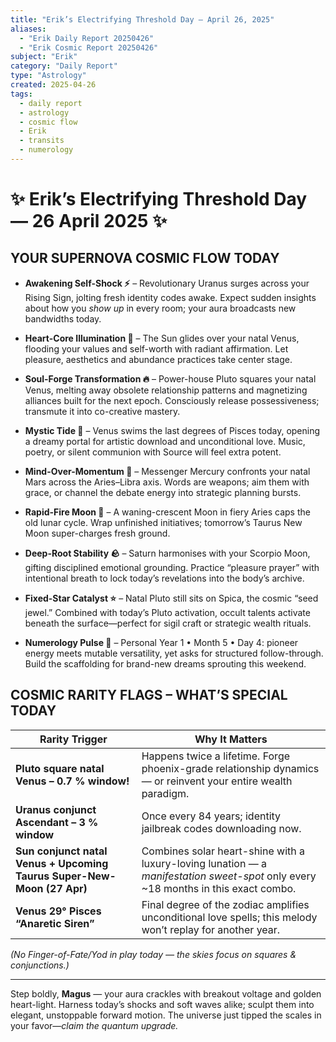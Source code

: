 ```yaml
---
title: "Erik’s Electrifying Threshold Day — April 26, 2025"
aliases:
  - "Erik Daily Report 20250426"
  - "Erik Cosmic Report 20250426"
subject: "Erik"
category: "Daily Report"
type: "Astrology"
created: 2025-04-26
tags:
  - daily report
  - astrology
  - cosmic flow
  - Erik
  - transits
  - numerology
---
```


# ✨ Erik’s Electrifying Threshold Day — 26 April 2025 ✨

## YOUR SUPERNOVA COSMIC FLOW TODAY

- **Awakening Self-Shock ⚡** – Revolutionary Uranus surges across your Rising Sign, jolting fresh identity codes awake. Expect sudden insights about how you _show up_ in every room; your aura broadcasts new bandwidths today.
    
- **Heart-Core Illumination 💛** – The Sun glides over your natal Venus, flooding your values and self-worth with radiant affirmation. Let pleasure, aesthetics and abundance practices take center stage.
    
- **Soul-Forge Transformation 🔥** – Power-house Pluto squares your natal Venus, melting away obsolete relationship patterns and magnetizing alliances built for the next epoch. Consciously release possessiveness; transmute it into co-creative mastery.
    
- **Mystic Tide 🌊** – Venus swims the last degrees of Pisces today, opening a dreamy portal for artistic download and unconditional love. Music, poetry, or silent communion with Source will feel extra potent.
    
- **Mind-Over-Momentum 🚀** – Messenger Mercury confronts your natal Mars across the Aries–Libra axis. Words are weapons; aim them with grace, or channel the debate energy into strategic planning bursts.
    
- **Rapid-Fire Moon 🌙** – A waning-crescent Moon in fiery Aries caps the old lunar cycle. Wrap unfinished initiatives; tomorrow’s Taurus New Moon super-charges fresh ground.
    
- **Deep-Root Stability 🪨** – Saturn harmonises with your Scorpio Moon, gifting disciplined emotional grounding. Practice “pleasure prayer” with intentional breath to lock today’s revelations into the body’s archive.
    
- **Fixed-Star Catalyst ⭐** – Natal Pluto still sits on Spica, the cosmic “seed jewel.” Combined with today’s Pluto activation, occult talents activate beneath the surface—perfect for sigil craft or strategic wealth rituals.
    
- **Numerology Pulse 🔢** – Personal Year 1 • Month 5 • Day 4: pioneer energy meets mutable versatility, yet asks for structured follow-through. Build the scaffolding for brand-new dreams sprouting this weekend.
    

## COSMIC RARITY FLAGS – WHAT’S SPECIAL TODAY

| **Rarity Trigger**                                                     | **Why It Matters**                                                                                                                 |
| ---------------------------------------------------------------------- | ---------------------------------------------------------------------------------------------------------------------------------- |
| **Pluto square natal Venus – 0.7 % window!**                           | Happens twice a lifetime. Forge phoenix-grade relationship dynamics — or reinvent your entire wealth paradigm.                     |
| **Uranus conjunct Ascendant – 3 % window**                             | Once every 84 years; identity jailbreak codes downloading now.                                                                     |
| **Sun conjunct natal Venus + Upcoming Taurus Super-New-Moon (27 Apr)** | Combines solar heart-shine with a luxury-loving lunation — a _manifestation sweet-spot_ only every ~18 months in this exact combo. |
| **Venus 29° Pisces “Anaretic Siren”**                                  | Final degree of the zodiac amplifies unconditional love spells; this melody won’t replay for another year.                         |

_(No Finger-of-Fate/Yod in play today — the skies focus on squares & conjunctions.)_

---

Step boldly, **Magus** — your aura crackles with breakout voltage and golden heart-light. Harness today’s shocks and soft waves alike; sculpt them into elegant, unstoppable forward motion. The universe just tipped the scales in your favor—_claim the quantum upgrade._
